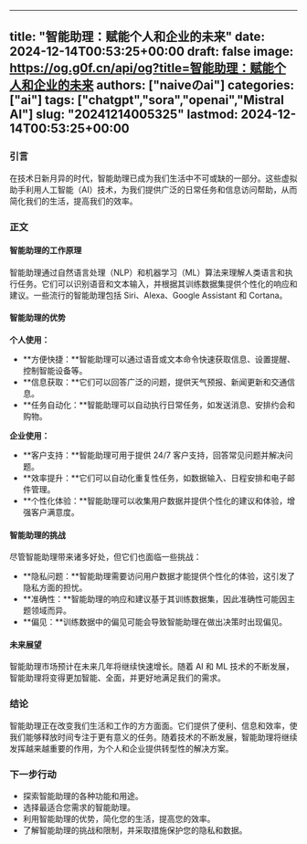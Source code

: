 
---
title: "智能助理：赋能个人和企业的未来"
date: 2024-12-14T00:53:25+00:00
draft: false
image: https://og.g0f.cn/api/og?title=智能助理：赋能个人和企业的未来
authors: ["naiveのai"]
categories: ["ai"]
tags: ["chatgpt","sora","openai","Mistral AI"]
slug: "20241214005325"
lastmod: 2024-12-14T00:53:25+00:00
---
### 引言

在技术日新月异的时代，智能助理已成为我们生活中不可或缺的一部分。这些虚拟助手利用人工智能（AI）技术，为我们提供广泛的日常任务和信息访问帮助，从而简化我们的生活，提高我们的效率。

### 正文

#### 智能助理的工作原理

智能助理通过自然语言处理（NLP）和机器学习（ML）算法来理解人类语言和执行任务。它们可以识别语音和文本输入，并根据其训练数据集提供个性化的响应和建议。一些流行的智能助理包括 Siri、Alexa、Google Assistant 和 Cortana。

#### 智能助理的优势

**个人使用：**

* **方便快捷：**智能助理可以通过语音或文本命令快速获取信息、设置提醒、控制智能设备等。
* **信息获取：**它们可以回答广泛的问题，提供天气预报、新闻更新和交通信息。
* **任务自动化：**智能助理可以自动执行日常任务，如发送消息、安排约会和购物。

**企业使用：**

* **客户支持：**智能助理可用于提供 24/7 客户支持，回答常见问题并解决问题。
* **效率提升：**它们可以自动化重复性任务，如数据输入、日程安排和电子邮件管理。
* **个性化体验：**智能助理可以收集用户数据并提供个性化的建议和体验，增强客户满意度。

#### 智能助理的挑战

尽管智能助理带来诸多好处，但它们也面临一些挑战：

* **隐私问题：**智能助理需要访问用户数据才能提供个性化的体验，这引发了隐私方面的担忧。
* **准确性：**智能助理的响应和建议基于其训练数据集，因此准确性可能因主题领域而异。
* **偏见：**训练数据中的偏见可能会导致智能助理在做出决策时出现偏见。

#### 未来展望

智能助理市场预计在未来几年将继续快速增长。随着 AI 和 ML 技术的不断发展，智能助理将变得更加智能、全面，并更好地满足我们的需求。

### 结论

智能助理正在改变我们生活和工作的方方面面。它们提供了便利、信息和效率，使我们能够释放时间专注于更有意义的任务。随着技术的不断发展，智能助理将继续发挥越来越重要的作用，为个人和企业提供转型性的解决方案。

### 下一步行动

* 探索智能助理的各种功能和用途。
* 选择最适合您需求的智能助理。
* 利用智能助理的优势，简化您的生活，提高您的效率。
* 了解智能助理的挑战和限制，并采取措施保护您的隐私和数据。